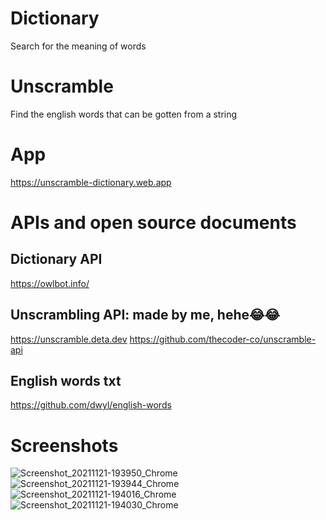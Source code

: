 # Dictionary

Search for the meaning of words

# Unscramble

Find the english words that can be gotten from a string

# App

https://unscramble-dictionary.web.app

# APIs and open source documents

## Dictionary API
https://owlbot.info/

## Unscrambling API: made by me, hehe😂😂
https://unscramble.deta.dev
https://github.com/thecoder-co/unscramble-api

## English words txt
https://github.com/dwyl/english-words

# Screenshots

![Screenshot_20211121-193950_Chrome](https://user-images.githubusercontent.com/72974286/142774860-feb24f69-2d9c-4e26-80c4-380ee3911a62.jpg)
![Screenshot_20211121-193944_Chrome](https://user-images.githubusercontent.com/72974286/142774857-d8c6bb92-ac73-444b-97cf-7d343475df1f.jpg)
![Screenshot_20211121-194016_Chrome](https://user-images.githubusercontent.com/72974286/142774849-2300fc22-71e3-4006-b4e0-64c7d5050e6f.jpg)
![Screenshot_20211121-194030_Chrome](https://user-images.githubusercontent.com/72974286/142774845-8f3a5acc-b03c-4c69-b9ed-7a84fc410d7d.jpg)
